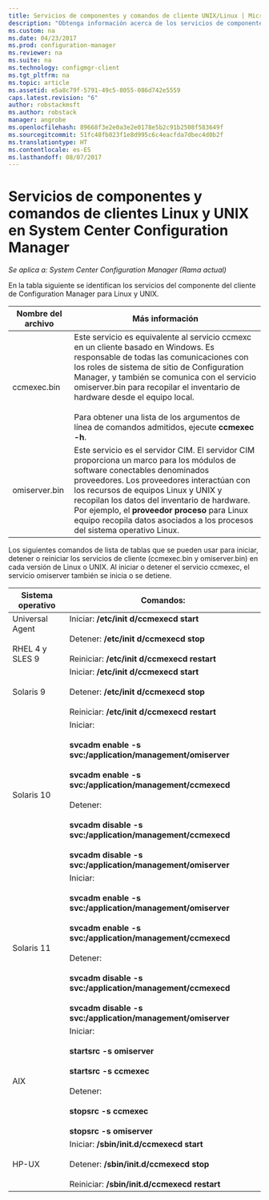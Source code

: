 ```yaml
---
title: Servicios de componentes y comandos de cliente UNIX/Linux | Microsoft Docs
description: "Obtenga información acerca de los servicios de componentes y comandos de clientes Linux y UNIX en System Center Configuration Manager."
ms.custom: na
ms.date: 04/23/2017
ms.prod: configuration-manager
ms.reviewer: na
ms.suite: na
ms.technology: configmgr-client
ms.tgt_pltfrm: na
ms.topic: article
ms.assetid: e5a8c79f-5791-49c5-8055-086d742e5559
caps.latest.revision: "6"
author: robstackmsft
ms.author: robstack
manager: angrobe
ms.openlocfilehash: 89668f3e2e0a3e2e0178e5b2c91b2508f583649f
ms.sourcegitcommit: 51fc48fb023f1e8d995c6c4eacfda7dbec4d0b2f
ms.translationtype: HT
ms.contentlocale: es-ES
ms.lasthandoff: 08/07/2017
---
```

# <a name="linux-and-unix-clients-component-services-and-commands-for-system-center-configuration-manager"></a>Servicios de componentes y comandos de clientes Linux y UNIX en System Center Configuration Manager

*Se aplica a: System Center Configuration Manager (Rama actual)*


 En la tabla siguiente se identifican los servicios del componente del cliente de Configuration Manager para Linux y UNIX.  

|Nombre del archivo|Más información|  
|---------------|----------------------|  
|ccmexec.bin|Este servicio es equivalente al servicio ccmexc en un cliente basado en Windows. Es responsable de todas las comunicaciones con los roles de sistema de sitio de Configuration Manager, y también se comunica con el servicio omiserver.bin para recopilar el inventario de hardware desde el equipo local.<br /><br /> Para obtener una lista de los argumentos de línea de comandos admitidos, ejecute **ccmexec -h**.|  
|omiserver.bin|Este servicio es el servidor CIM. El servidor CIM proporciona un marco para los módulos de software conectables denominados proveedores. Los proveedores interactúan con los recursos de equipos Linux y UNIX y recopilan los datos del inventario de hardware. Por ejemplo, el **proveedor proceso** para Linux equipo recopila datos asociados a los procesos del sistema operativo Linux.|  

 Los siguientes comandos de lista de tablas que se pueden usar para iniciar, detener o reiniciar los servicios de cliente (ccmexec.bin y omiserver.bin) en cada versión de Linux o UNIX. Al iniciar o detener el servicio ccmexec, el servicio omiserver también se inicia o se detiene.  

|Sistema operativo|Comandos:|  
|----------------------|--------------|  
|Universal Agent<br /><br /> RHEL 4 y SLES 9|Iniciar: **/etc/init d/ccmexecd start**<br /><br /> Detener: **/etc/init d/ccmexecd stop**<br /><br /> Reiniciar: **/etc/init d/ccmexecd restart**|  
|Solaris 9|Iniciar: **/etc/init d/ccmexecd start**<br /><br /> Detener: **/etc/init d/ccmexecd stop**<br /><br /> Reiniciar: **/etc/init d/ccmexecd restart**|  
|Solaris 10|Iniciar:<br /><br /> **svcadm enable -s svc:/application/management/omiserver**<br /><br /> **svcadm enable -s svc:/application/management/ccmexecd**<br /><br /> Detener:<br /><br /> **svcadm disable -s svc:/application/management/ccmexecd**<br /><br /> **svcadm disable -s svc:/application/management/omiserver**|  
|Solaris 11|Iniciar:<br /><br /> **svcadm enable -s svc:/application/management/omiserver**<br /><br /> **svcadm enable -s svc:/application/management/ccmexecd**<br /><br /> Detener:<br /><br /> **svcadm disable -s svc:/application/management/ccmexecd**<br /><br /> **svcadm disable -s svc:/application/management/omiserver**|  
|AIX|Iniciar:<br /><br /> **startsrc -s omiserver**<br /><br /> **startsrc -s ccmexec**<br /><br /> Detener:<br /><br /> **stopsrc -s ccmexec**<br /><br /> **stopsrc -s omiserver**|  
|HP-UX|Iniciar: **/sbin/init.d/ccmexecd start**<br /><br /> Detener: **/sbin/init.d/ccmexecd stop**<br /><br /> Reiniciar: **/sbin/init.d/ccmexecd restart**|  
